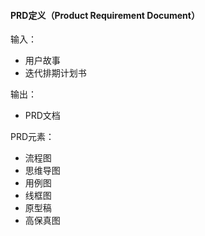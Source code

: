 #### PRD定义（Product Requirement Document）

输入：
* 用户故事
* 迭代排期计划书

输出：
* PRD文档

PRD元素：
* 流程图
* 思维导图
* 用例图
* 线框图
* 原型稿
* 高保真图